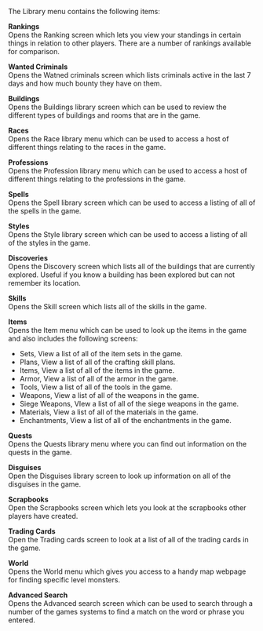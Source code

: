 ---
---
The Library menu contains the following items:

**Rankings**  
Opens the Ranking screen which lets you view your standings in certain things in relation to other players. There are a number of rankings available for comparison.

**Wanted Criminals**  
Opens the Watned criminals screen which lists criminals active in the last 7 days and how much bounty they have on them.

**Buildings**  
Opens the Buildings library screen which can be used to review the different types of buildings and rooms that are in the game.

**Races**  
Opens the Race library menu which can be used to access a host of different things relating to the races in the game.

**Professions**  
Opens the Profession library menu which can be used to access a host of different things relating to the professions in the game.

**Spells**  
Opens the Spell library screen which can be used to access a listing of all of the spells in the game.

**Styles**  
Opens the Style library screen which can be used to access a listing of all of the styles in the game.

**Discoveries**  
Opens the Discovery screen which lists all of the buildings that are currently explored. Useful if you know a building has been explored but can not remember its location.

**Skills**  
Opens the Skill screen which lists all of the skills in the game.

**Items**  
Opens the Item menu which can be used to look up the items in the game and also includes the following screens:

*   Sets, View a list of all of the item sets in the game.
*   Plans, View a list of all of the crafting skill plans.
*   Items, View a list of all of the items in the game.
*   Armor, View a list of all of the armor in the game.
*   Tools, View a list of all of the tools in the game.
*   Weapons, View a list of all of the weapons in the game.
*   Siege Weapons, VIew a list of all of the siege weapons in the game.
*   Materials, View a list of all of the materials in the game.
*   Enchantments, View a list of all of the enchantments in the game.

**Quests**  
Opens the Quests library menu where you can find out information on the quests in the game.

**Disguises**  
Open the Disguises library screen to look up information on all of the disguises in the game.

**Scrapbooks**  
Open the Scrapbooks screen which lets you look at the scrapbooks other players have created.

**Trading Cards**  
Open the Trading cards screen to look at a list of all of the trading cards in the game.

**World**  
Opens the World menu which gives you access to a handy map webpage for finding specific level monsters.

**Advanced Search**  
Opens the Advanced search screen which can be used to search through a number of the games systems to find a match on the word or phrase you entered.
